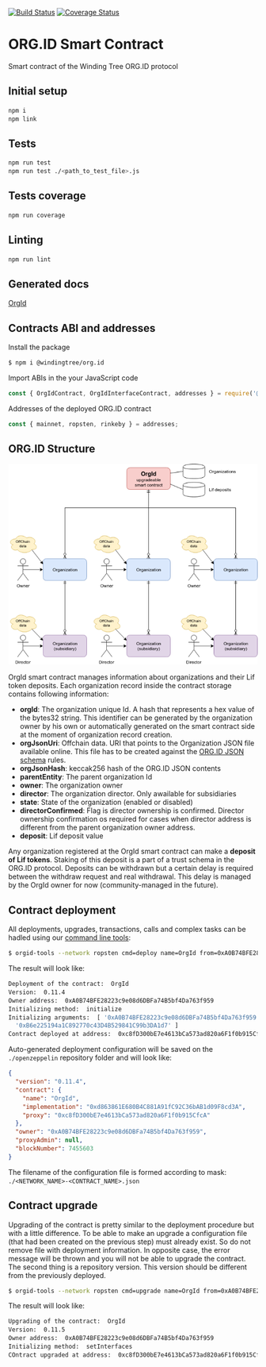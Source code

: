 [![Build Status](https://travis-ci.org/windingtree/org.id.svg?branch=master)](https://travis-ci.org/windingtree/org.id)
[![Coverage Status](https://coveralls.io/repos/github/windingtree/org.id/badge.svg?branch=master)](https://coveralls.io/github/windingtree/org.id?branch=master&v=2.0) 

# ORG.ID Smart Contract

Smart contract of the Winding Tree ORG.ID protocol

## Initial setup  

```bash
npm i
npm link
```

## Tests

```bash
npm run test
npm run test ./<path_to_test_file>.js
``` 

## Tests coverage  

```bash
npm run coverage
``` 

## Linting

```bash
npm run lint

```

## Generated docs
[OrgId](./docs/OrgId.md)

## Contracts ABI and addresses

Install the package

```bash
$ npm i @windingtree/org.id
```

Import ABIs in the your JavaScript code

```javascript
const { OrgIdContract, OrgIdInterfaceContract, addresses } = require('@windingtree/org.id');
```

Addresses of the deployed ORG.ID contract

```javascript
const { mainnet, ropsten, rinkeby } = addresses;
```

## ORG.ID Structure

![OrgId Structure](./assets/orgid-structure.png)

OrgId smart contract manages information about organizations and their Lif token deposits. Each organization record inside the contract storage contains following information:

- **orgId**: The organization unique Id. A hash that represents a hex value of the bytes32 string. This identifier can be generated by the organization owner by his own or automatically generated on the smart contract side at the moment of organization record creation. 
- **orgJsonUri**: Offchain data. URI that points to the Organization JSON file available online. This file has to be created against the [ORG.ID JSON schema](https://github.com/windingtree/org.json-schema) rules.
- **orgJsonHash**: keccak256 hash of the ORG.ID JSON contents
- **parentEntity**: The parent organization Id
- **owner**: The organization owner
- **director**: The organization director. Only awailable for subsidiaries
- **state**: State of the organization (enabled or disabled)
- **directorConfirmed**: Flag is director ownership is confirmed. Director ownership confirmation os required for cases when director address is different from the parent organization owner address.
- **deposit**: Lif deposit value

Any organization registered at the OrgId smart contract can make a **deposit of Lif tokens**. Staking of this deposit is a part of a trust schema in the ORG.ID protocol. Deposits can be withdrawn but a certain delay is required between the withdraw request and real withdrawal. This delay is managed by the OrgId owner for now (community-managed in the future).

## Contract deployment

All deployments, upgrades, transactions, calls and complex tasks can be hadled using our [command line tools](./management/tools/README.md): 

```bash
$ orgid-tools --network ropsten cmd=deploy name=OrgId from=0xA0B74BFE28223c9e08d6DBFa74B5bf4Da763f959 initMethod=initialize initArgs=0xA0B74BFE28223c9e08d6DBFa74B5bf4Da763f959,0xB6e225194a1C892770c43D4B529841C99b3DA1d7
```

The result will look like:

```bash
Deployment of the contract:  OrgId
Version:  0.11.4
Owner address:  0xA0B74BFE28223c9e08d6DBFa74B5bf4Da763f959
Initializing method:  initialize
Initializing arguments:  [ '0xA0B74BFE28223c9e08d6DBFa74B5bf4Da763f959',
  '0xB6e225194a1C892770c43D4B529841C99b3DA1d7' ]
Contract deployed at address:  0xc8fD300bE7e4613bCa573ad820a6F1f0b915CfcA
```

Auto-generated deployment configuration will be saved on the `./openzeppelin` repository folder and will look like:

```json
{
  "version": "0.11.4",
  "contract": {
    "name": "OrgId",
    "implementation": "0xd863861E680B4C881A91fC92C36bAB1d09F8cd3A",
    "proxy": "0xc8fD300bE7e4613bCa573ad820a6F1f0b915CfcA"
  },
  "owner": "0xA0B74BFE28223c9e08d6DBFa74B5bf4Da763f959",
  "proxyAdmin": null,
  "blockNumber": 7455603
}
```

The filename of the configuration file is formed according to mask:   
`./<NETWORK_NAME>-<CONTRACT_NAME>.json`

## Contract upgrade

Upgrading of the contract is pretty similar to the deployment procedure but with a little difference. To be able to make an upgrade a configuration file (that had been created on the previous step) must already exist. So do not remove file with deployment information. In opposite case, the error message will be thrown and you will not be able to upgrade the contract. The second thing is a repository version. This version should be different from the previously deployed.

```bash
$ orgid-tools --network ropsten cmd=upgrade name=OrgId from=0xA0B74BFE28223c9e08d6DBFa74B5bf4Da763f959 initMethod=setInterfaces
```

The result will look like:

```bash
Upgrading of the contract:  OrgId
Version:  0.11.5
Owner address:  0xA0B74BFE28223c9e08d6DBFa74B5bf4Da763f959
Initializing method:  setInterfaces
COntract upgraded at address:  0xc8fD300bE7e4613bCa573ad820a6F1f0b915CfcA

